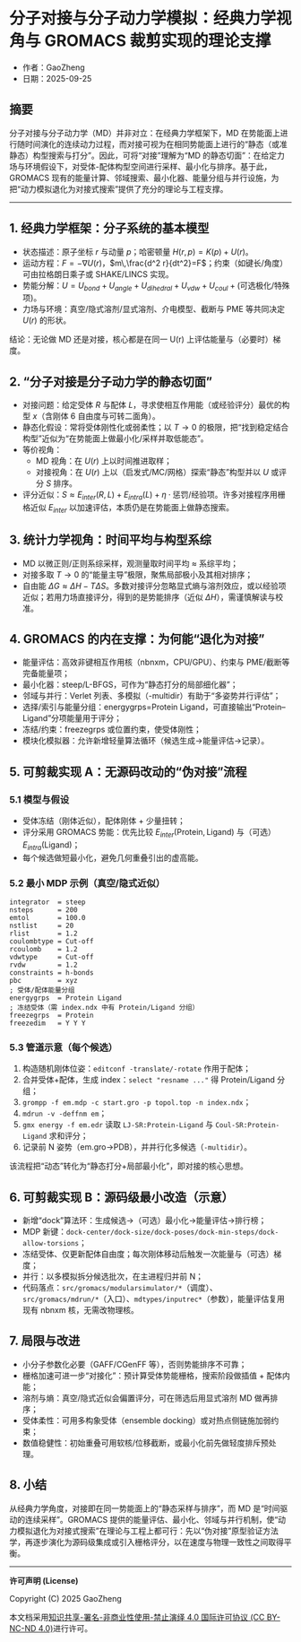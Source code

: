 # 分子对接与分子动力学模拟：经典力学视角与 GROMACS 裁剪实现的理论支撑

- 作者：GaoZheng
- 日期：2025-09-25

## 摘要
分子对接与分子动力学（MD）并非对立：在经典力学框架下，MD 在势能面上进行随时间演化的连续动力过程，而对接可视为在相同势能面上进行的“静态（或准静态）构型搜索与打分”。因此，可将“对接”理解为“MD 的静态切面”：在给定力场与环境假设下，对受体-配体构型空间进行采样、最小化与排序。基于此，GROMACS 现有的能量计算、邻域搜索、最小化器、能量分组与并行设施，为把“动力模拟退化为对接式搜索”提供了充分的理论与工程支撑。

---

## 1. 经典力学框架：分子系统的基本模型
- 状态描述：原子坐标 $r$ 与动量 $p$；哈密顿量 $H(r,p)=K(p)+U(r)$。
- 运动方程：$F=-\nabla U(r)$，$m\,\frac{d^2 r}{dt^2}=F$；约束（如键长/角度）可由拉格朗日乘子或 SHAKE/LINCS 实现。
- 势能分解：$U=U_{bond}+U_{angle}+U_{dihedral}+U_{vdw}+U_{coul}+\text{(可选极化/特殊项)}$。
- 力场与环境：真空/隐式溶剂/显式溶剂、介电模型、截断与 PME 等共同决定 $U(r)$ 的形状。

结论：无论做 MD 还是对接，核心都是在同一 U(r) 上评估能量与（必要时）梯度。

## 2. “分子对接是分子动力学的静态切面”
- 对接问题：给定受体 $R$ 与配体 $L$，寻求使相互作用能（或经验评分）最优的构型 $x$（含刚体 6 自由度与可转二面角）。
- 静态化假设：常将受体刚性化或弱柔性；以 $T\to 0$ 的极限，把“找到稳定结合构型”近似为“在势能面上做最小化/采样并取低能态”。
- 等价视角：
  - MD 视角：在 $U(r)$ 上以时间推进取样；
  - 对接视角：在 $U(r)$ 上以（启发式/MC/网格）探索“静态”构型并以 $U$ 或评分 $S$ 排序。
- 评分近似：$S\approx E_{inter}(R,L)+E_{intra}(L)+\eta\cdot\text{惩罚/经验项}$。许多对接程序用栅格近似 $E_{inter}$ 以加速评估，本质仍是在势能面上做静态搜索。

## 3. 统计力学视角：时间平均与构型系综
- MD 以微正则/正则系综采样，观测量取时间平均 $\approx$ 系综平均；
- 对接多取 $T\to 0$ 的“能量主导”极限，聚焦局部极小及其相对排序；
- 自由能 $\Delta G\approx\Delta H- T\Delta S$。多数对接评分忽略显式熵与溶剂效应，或以经验项近似；若用力场直接评分，得到的是势能排序（近似 $\Delta H$），需谨慎解读与校准。

## 4. GROMACS 的内在支撑：为何能“退化为对接”
- 能量评估：高效非键相互作用核（nbnxm，CPU/GPU）、约束与 PME/截断等完备能量项；
- 最小化器：steep/L-BFGS，可作为“静态打分的局部细化器”；
- 邻域与并行：Verlet 列表、多模拟（-multidir）有助于“多姿势并行评估”；
- 选择/索引与能量分组：energygrps=Protein Ligand，可直接输出“Protein–Ligand”分项能量用于评分；
- 冻结/约束：freezegrps 或位置约束，使受体刚性；
- 模块化模拟器：允许新增轻量算法循环（候选生成→能量评估→记录）。

## 5. 可剪裁实现 A：无源码改动的“伪对接”流程
### 5.1 模型与假设
- 受体冻结（刚体近似），配体刚体 + 少量扭转；
- 评分采用 GROMACS 势能：优先比较 $E_{inter}(\text{Protein},\text{Ligand})$ 与（可选）$E_{intra}(\text{Ligand})$；
- 每个候选做短最小化，避免几何重叠引出的虚高能。

### 5.2 最小 MDP 示例（真空/隐式近似）
```
integrator  = steep
nsteps      = 200
emtol       = 100.0
nstlist     = 20
rlist       = 1.2
coulombtype = Cut-off
rcoulomb    = 1.2
vdwtype     = Cut-off
rvdw        = 1.2
constraints = h-bonds
pbc         = xyz
; 受体/配体能量分组
energygrps  = Protein Ligand
; 冻结受体（需 index.ndx 中有 Protein/Ligand 分组）
freezegrps  = Protein
freezedim   = Y Y Y
```

### 5.3 管道示意（每个候选）
1) 构造随机刚体位姿：`editconf -translate/-rotate` 作用于配体；
2) 合并受体+配体，生成 index：`select "resname ..."` 得 Protein/Ligand 分组；
3) `grompp -f em.mdp -c start.gro -p topol.top -n index.ndx`；
4) `mdrun -v -deffnm em`；
5) `gmx energy -f em.edr` 读取 `LJ-SR:Protein-Ligand` 与 `Coul-SR:Protein-Ligand` 求和评分；
6) 记录前 N 姿势（em.gro→PDB），并并行化多候选（`-multidir`）。

该流程把“动态”转化为“静态打分+局部最小化”，即对接的核心思想。

## 6. 可剪裁实现 B：源码级最小改造（示意）
- 新增“dock”算法环：生成候选→（可选）最小化→能量评估→排行榜；
- MDP 新键：`dock-center/dock-size/dock-poses/dock-min-steps/dock-allow-torsions`；
- 冻结受体、仅更新配体自由度；每次刚体移动后触发一次能量与（可选）梯度；
- 并行：以多模拟拆分候选批次，在主进程归并前 N；
- 代码落点：`src/gromacs/modularsimulator/*`（调度）、`src/gromacs/mdrun/*`（入口）、`mdtypes/inputrec*`（参数），能量评估复用现有 nbnxm 核，无需改物理核。

## 7. 局限与改进
- 小分子参数化必要（GAFF/CGenFF 等），否则势能排序不可靠；
- 栅格加速可进一步“对接化”：预计算受体势能栅格，搜索阶段做插值 + 配体内能；
- 溶剂与熵：真空/隐式近似会偏置评分，可在筛选后用显式溶剂 MD 做再排序；
- 受体柔性：可用多构象受体（ensemble docking）或对热点侧链施加弱约束；
- 数值稳健性：初始重叠可用软核/位移截断，或最小化前先做轻度排斥预处理。

## 8. 小结
从经典力学角度，对接即在同一势能面上的“静态采样与排序”，而 MD 是“时间驱动的连续采样”。GROMACS 提供的能量评估、最小化、邻域与并行机制，使“动力模拟退化为对接式搜索”在理论与工程上都可行：先以“伪对接”原型验证方法学，再逐步演化为源码级集成或引入栅格评分，以在速度与物理一致性之间取得平衡。

---

**许可声明 (License)**

Copyright (C) 2025 GaoZheng

本文档采用[知识共享-署名-非商业性使用-禁止演绎 4.0 国际许可协议 (CC BY-NC-ND 4.0)](https://creativecommons.org/licenses/by-nc-nd/4.0/deed.zh-Hans)进行许可。

